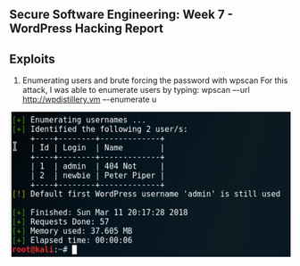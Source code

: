 ## Secure Software Engineering: Week 7 - WordPress Hacking Report
## Exploits

1. Enumerating users and brute forcing the password with wpscan
For this attack, I was able to enumerate users by typing:
wpscan –-url http://wpdistillery.vm –-enumerate u

![alt text][logo]

[logo]: https://github.com/ke301/facebookhacking/blob/Week-7/enumerateusernames.PNG

